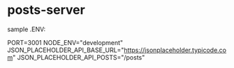 ﻿# posts-server
sample .ENV:

PORT=3001
NODE_ENV="development"
JSON_PLACEHOLDER_API_BASE_URL="https://jsonplaceholder.typicode.com"
JSON_PLACEHOLDER_API_POSTS="/posts"

